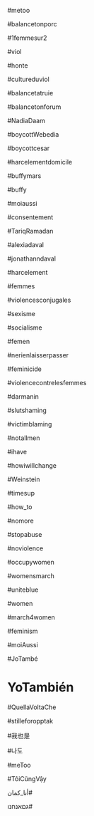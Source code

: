 #metoo

#balancetonporc

#1femmesur2

#viol

#honte

#cultureduviol

#balancetatruie

#balancetonforum

#NadiaDaam

#boycottWebedia

#boycottcesar

#harcelementdomicile

#buffymars

#buffy

#moiaussi

#consentement

#TariqRamadan

#alexiadaval

#jonathanndaval

#harcelement

#femmes

#violencesconjugales

#sexisme

#socialisme

#femen

#nerienlaisserpasser

#feminicide

#violencecontrelesfemmes

#darmanin

#slutshaming

#victimblaming

#notallmen

#ihave

#howiwillchange

#Weinstein

#timesup

#how_to

#nomore

#stopabuse

#noviolence

#occupywomen

#womensmarch

#uniteblue

#women

#march4women

#feminism

#moiAussi

#JoTambé

# YoTambién

#QuellaVoltaChe

#stilleforopptak

#我也是

#나도

#meToo

#TôiCũngVậy

أنا_كمان#

גםאנחנו#
